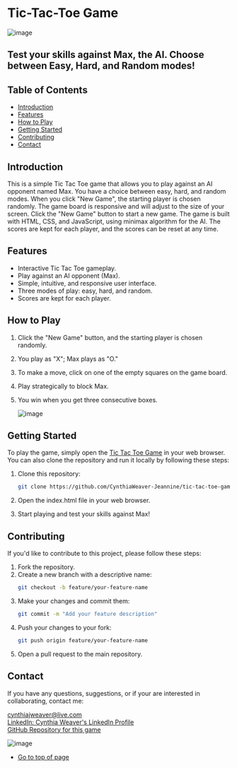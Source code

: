 # Tic-Tac-Toe Game

![image](https://github.com/CynthiaWeaver-Jeannine/tic-tac-toe-game/assets/132491873/1a6a5b0a-3b4e-455a-86f5-cdcfe837a9be)





## Test your skills against Max, the AI. Choose between Easy, Hard, and Random modes!

## Table of Contents
- [Introduction](#introduction)
- [Features](#features)
- [How to Play](#how-to-play)
- [Getting Started](#getting-started)
- [Contributing](#contributing)
- [Contact](#contact)

## Introduction
This is a simple Tic Tac Toe game that allows you to play against an AI opponent named Max. You have a choice between easy, hard, and random modes. When you click "New Game", the starting player is chosen randomly. The game board is responsive and will adjust to the size of your screen. Click the "New Game" button to start a new game. The game is built with HTML, CSS, and JavaScript, using minimax algorithm for the AI. The scores are kept for each player, and the scores can be reset at any time.

## Features
- Interactive Tic Tac Toe gameplay.
- Play against an AI opponent (Max).
- Simple, intuitive, and responsive user interface.
- Three modes of play: easy, hard, and random.
- Scores are kept for each player.

## How to Play
1. Click the "New Game" button, and the starting player is chosen randomly.
2. You play as "X"; Max plays as "O."
3. To make a move, click on one of the empty squares on the game board.
4. Play strategically to block Max.
5. You win when you get three consecutive boxes.

   ![image](https://github.com/CynthiaWeaver-Jeannine/tic-tac-toe-game/assets/132491873/bd55e9fd-4363-4676-b19d-aa90a1484e4c)





## Getting Started
To play the game, simply open the [Tic Tac Toe Game](https://cynthiaweaver-jeannine.github.io/tic-tac-toe-game) in your web browser. You can also clone the repository and run it locally by following these steps:

1. Clone this repository:
   ```bash
   git clone https://github.com/CynthiaWeaver-Jeannine/tic-tac-toe-game
2. Open the index.html file in your web browser.

3. Start playing and test your skills against Max!

## Contributing
If you'd like to contribute to this project, please follow these steps:

1. Fork the repository.
2. Create a new branch with a descriptive name:
   ```bash
   git checkout -b feature/your-feature-name
3. Make your changes and commit them:
   ``` bash
   git commit -m "Add your feature description"
4. Push your changes to your fork:
   ``` bash
   git push origin feature/your-feature-name
5. Open a pull request to the main repository.


## Contact
If you have any questions, suggestions, or if your are interested in collaborating, contact me:

[cynthiajweaver@live.com](mailto:cynthiajweaver@live.com)  
[LinkedIn: Cynthia Weaver's LinkedIn Profile](https://www.linkedin.com/in/cynthiajweaver-dev?lipi=urn%3Ali%3Apage%3Ad_flagship3_profile_view_base_contact_details%3Bf625PYHuQgidhKLhsTuIuQ%3D%3D)  
[GitHub Repository for this game](https://github.com/CynthiaWeaver-Jeannine/tic-tac-toe-game)    

![image](https://github.com/CynthiaWeaver-Jeannine/tic-tac-toe-game/assets/132491873/be1f1b5f-3f76-407f-8164-406ac18c7173)

- [Go to top of page](https://github.com/CynthiaWeaver-Jeannine/tic-tac-toe-game/blob/main/README.md#tic-tac-toe-game)
   
